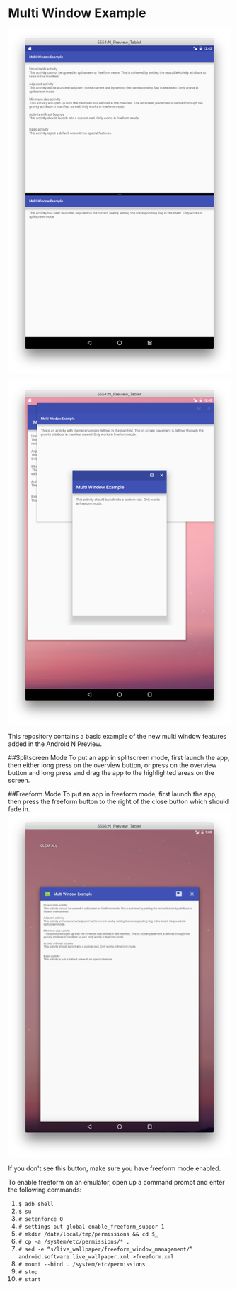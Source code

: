 # Multi Window Example

![Screenshot of splitscreen mode](img/splitscreen.png?raw=true "A screenshot of the splitscreen mode")

![Screenshot of freeform mode](img/freeform.png?raw=true "A screenshot of the freeform mode")

This repository contains a basic example of the new multi window features added in the Android N Preview.

##Splitscreen Mode
To put an app in splitscreen mode, first launch the app, then either long press on the overview button, or press on the overview button and long press and drag the app to the highlighted areas on the screen.

##Freeform Mode
To put an app in freeform mode, first launch the app, then press the freeform button to the right of the close button which should fade in. 
![Screenshot of overview](img/overview.png?raw=true "A screenshot of the overview menu")

If you don't see this button, make sure you have freeform mode enabled.

To enable freeform on an emulator, open up a command prompt and enter the following commands:

1. `$ adb shell`
2. `$ su`
3. `# setenforce 0`
4. `# settings put global enable_freeform_suppor 1`
5. `# mkdir /data/local/tmp/permissions && cd $_`
6. `# cp -a /system/etc/permissions/* .`
7. `# sed -e “s/live_wallpaper/freeform_window_management/” android.software.live_wallpaper.xml >freeform.xml`
8. `# mount --bind . /system/etc/permissions`
9. `# stop`
10. `# start`
